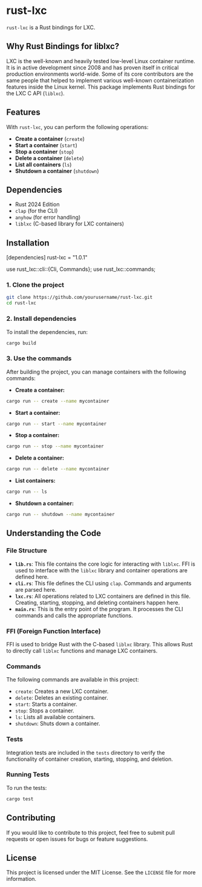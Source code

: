 
# rust-lxc

`rust-lxc` is a Rust bindings for LXC.

## Why Rust Bindings for liblxc?

LXC is the well-known and heavily tested low-level Linux container runtime. It is in active development since 2008 and has proven itself in critical production environments world-wide. Some of its core contributors are the same people that helped to implement various well-known containerization features inside the Linux kernel.
This package implements Rust bindings for the LXC C API (`liblxc`).

## Features

With `rust-lxc`, you can perform the following operations:

- **Create a container** (`create`)
- **Start a container** (`start`)
- **Stop a container** (`stop`)
- **Delete a container** (`delete`)
- **List all containers** (`ls`)
- **Shutdown a container** (`shutdown`)

## Dependencies

- Rust 2024 Edition
- `clap` (for the CLI)
- `anyhow` (for error handling)
- `liblxc` (C-based library for LXC containers)

## Installation

[dependencies]
rust-lxc = "1.0.1"

use rust_lxc::cli::{Cli, Commands};
use rust_lxc::commands;

### 1. Clone the project

```bash
git clone https://github.com/yourusername/rust-lxc.git
cd rust-lxc
```

### 2. Install dependencies

To install the dependencies, run:

```bash
cargo build
```

### 3. Use the commands

After building the project, you can manage containers with the following commands:

- **Create a container:**

```bash
cargo run -- create --name mycontainer
```

- **Start a container:**

```bash
cargo run -- start --name mycontainer
```

- **Stop a container:**

```bash
cargo run -- stop --name mycontainer
```

- **Delete a container:**

```bash
cargo run -- delete --name mycontainer
```

- **List containers:**

```bash
cargo run -- ls
```

- **Shutdown a container:**

```bash
cargo run -- shutdown --name mycontainer
```

## Understanding the Code

### File Structure

- **`lib.rs`**: This file contains the core logic for interacting with `liblxc`. FFI is used to interface with the `liblxc` library and container operations are defined here.
- **`cli.rs`**: This file defines the CLI using `clap`. Commands and arguments are parsed here.
- **`lxc.rs`**: All operations related to LXC containers are defined in this file. Creating, starting, stopping, and deleting containers happen here.
- **`main.rs`**: This is the entry point of the program. It processes the CLI commands and calls the appropriate functions.

### FFI (Foreign Function Interface)

FFI is used to bridge Rust with the C-based `liblxc` library. This allows Rust to directly call `liblxc` functions and manage LXC containers.

### Commands

The following commands are available in this project:

- `create`: Creates a new LXC container.
- `delete`: Deletes an existing container.
- `start`: Starts a container.
- `stop`: Stops a container.
- `ls`: Lists all available containers.
- `shutdown`: Shuts down a container.

### Tests

Integration tests are included in the `tests` directory to verify the functionality of container creation, starting, stopping, and deletion.

### Running Tests

To run the tests:

```bash
cargo test
```

## Contributing

If you would like to contribute to this project, feel free to submit pull requests or open issues for bugs or feature suggestions.

## License

This project is licensed under the MIT License. See the `LICENSE` file for more information.
